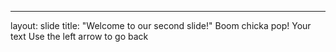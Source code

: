 ---

layout: slide
title: "Welcome to our second slide!"
Boom chicka pop!
Your text
Use the left arrow to go back 
